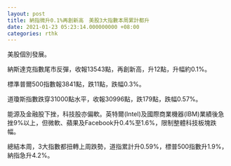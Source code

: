 ```yaml
---
layout: post
title: 納指微升0.1%再創新高　美股3大指數本周累計都升
date: 2021-01-23 05:23:14.000000000 +08:00
categories: rthk
---
```


美股個別發展。

納斯達克指數尾市反彈，收報13543點，再創新高，升12點，升幅約0.1%。

標準普爾500指數報3841點，跌11點，跌幅0.3%。

道瓊斯指數跌穿31000點水平，收報30996點，跌179點，跌幅0.57%。

能源及金融股下挫，科技股亦偏軟。英特爾(Intel)及國際商業機器(IBM)業績後急挫9%以上，但微軟、蘋果及Facebook升0.4%至1.6%，限制整體科技板塊跌幅。

總結本周，3大指數都扭轉上周跌勢，道指累計升0.59%，標普500指數升1.9%，納指急升4.2%。
